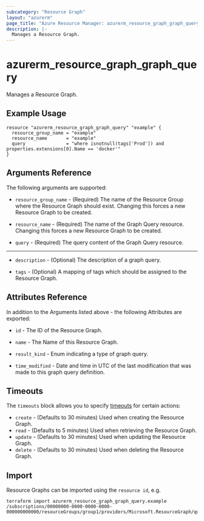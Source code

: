 ```yaml
---
subcategory: "Resource Graph"
layout: "azurerm"
page_title: "Azure Resource Manager: azurerm_resource_graph_graph_query"
description: |-
  Manages a Resource Graph.
---
```


# azurerm_resource_graph_graph_query

Manages a Resource Graph.

## Example Usage

```hcl
resource "azurerm_resource_graph_graph_query" "example" {
  resource_group_name = "example"
  resource_name       = "example"
  query               = "where isnotnull(tags['Prod']) and properties.extensions[0].Name == 'docker'"
}
```

## Arguments Reference

The following arguments are supported:

* `resource_group_name` - (Required) The name of the Resource Group where the Resource Graph should exist. Changing this forces a new Resource Graph to be created.

* `resource_name` - (Required) The name of the Graph Query resource. Changing this forces a new Resource Graph to be created.

* `query` - (Required) The query content of the Graph Query resource.

---

* `description` - (Optional) The description of a graph query.

* `tags` - (Optional) A mapping of tags which should be assigned to the Resource Graph.

## Attributes Reference

In addition to the Arguments listed above - the following Attributes are exported: 

* `id` - The ID of the Resource Graph.

* `name` - The Name of this Resource Graph.

* `result_kind` - Enum indicating a type of graph query.

* `time_modified` - Date and time in UTC of the last modification that was made to this graph query definition.

## Timeouts

The `timeouts` block allows you to specify [timeouts](https://www.terraform.io/docs/configuration/resources.html#timeouts) for certain actions:

* `create` - (Defaults to 30 minutes) Used when creating the Resource Graph.
* `read` - (Defaults to 5 minutes) Used when retrieving the Resource Graph.
* `update` - (Defaults to 30 minutes) Used when updating the Resource Graph.
* `delete` - (Defaults to 30 minutes) Used when deleting the Resource Graph.

## Import

Resource Graphs can be imported using the `resource id`, e.g.

```shell
terraform import azurerm_resource_graph_graph_query.example /subscriptions/00000000-0000-0000-0000-000000000000/resourceGroups/group1/providers/Microsoft.ResourceGraph/queries/resource1
```
